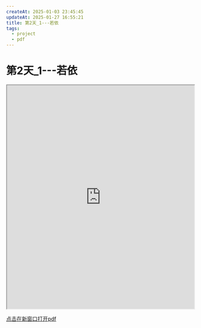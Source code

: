 ```yaml
---
createAt: 2025-01-03 23:45:45
updateAt: 2025-01-27 16:55:21
title: 第2天_1---若依
tags:
  - project
  - pdf
---
```

# 第2天_1---若依

<iframe src="https://ryanjoy.top/blog/project/%E5%9F%BA%E4%BA%8Evue+springboot%E7%9A%84%E8%B5%84%E4%BA%A7%E7%AE%A1%E7%90%86%E7%B3%BB%E7%BB%9F/%E7%AC%AC2%E5%A4%A9_1---%E8%8B%A5%E4%BE%9D.pdf"  width="100%" height="600px"></iframe>

[点击在新窗口打开pdf](/blog/project/基于vue+springboot的资产管理系统/第2天_1---若依.pdf)